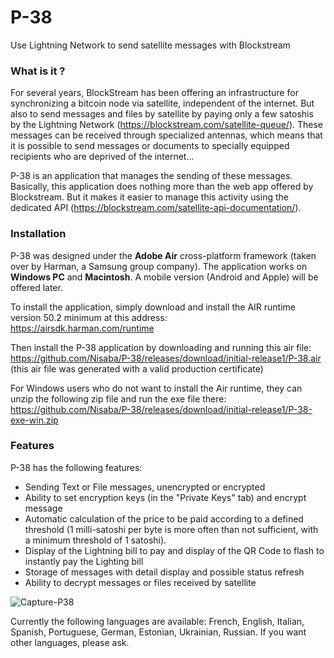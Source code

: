 # P-38
Use Lightning Network to send satellite messages with Blockstream

### What is it ?
For several years, BlockStream has been offering an infrastructure for synchronizing a bitcoin node via satellite, independent of the internet. But also to send messages and files by satellite by paying only a few satoshis by the Lightning Network (https://blockstream.com/satellite-queue/). These messages can be received through specialized antennas, which means that it is possible to send messages or documents to specially equipped recipients who are deprived of the internet...

P-38 is an application that manages the sending of these messages. Basically, this application does nothing more than the web app offered  by Blockstream. But it makes it easier to manage this activity using the dedicated API (https://blockstream.com/satellite-api-documentation/).

### Installation
P-38 was designed under the **Adobe Air** cross-platform framework (taken over by Harman, a Samsung group company). The application works on **Windows PC** and **Macintosh**. A mobile version (Android and Apple) will be offered later.

To install the application, simply download and install the AIR runtime version 50.2 minimum at this address:<br />
https://airsdk.harman.com/runtime

Then install the P-38 application by downloading and running this air file:<br />
https://github.com/Nisaba/P-38/releases/download/initial-release1/P-38.air<br />
(this air file was generated with a valid production certificate)

For Windows users who do not want to install the Air runtime, they can unzip the following zip file and run the exe file there:<br />
https://github.com/Nisaba/P-38/releases/download/initial-release1/P-38-exe-win.zip


### Features
P-38 has the following features:

- Sending Text or File messages, unencrypted or encrypted
- Ability to set encryption keys (in the "Private Keys" tab) and encrypt message
- Automatic calculation of the price to be paid according to a defined threshold (1 milli-satoshi per byte is more often than not sufficient, with a minimum threshold of 1 satoshi).
- Display of the Lightning bill to pay and display of the QR Code to flash to instantly pay the Lighting bill
- Storage of messages with detail display and possible status refresh
- Ability to decrypt messages or files received by satellite

![Capture-P38](https://github.com/Nisaba/P-38/assets/34550856/d5956b9e-1595-4f78-a945-a94c5643a73b)



Currently the following languages are available: French, English, Italian, Spanish, Portuguese, German, Estonian, Ukrainian, Russian. If you want other languages, please ask.
